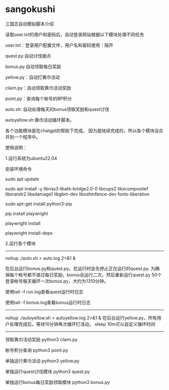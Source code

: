 # sangokushi
三国志自动模拟脚本介绍

读取user.txt的用户和密码后，自动登录网站根据以下模块处理不同任务

user.txt：登录用户配置文件，用户名和密码使用｜隔开

quest.py:自动讨伐据点

bonus.py:自动领取每日奖励

yellow.py：自动打黄巾活动

claim.py：自动领取黄巾活动奖励

point.py：查询每个帐号的BP积分

auto.sh: 自动处理每天的bonus领取奖励和quest讨伐

autoyellow.sh:黄巾活动循环脚本。

各个功能模块是在chatgpt的帮助下完成。
因为是陆续完成的，所以各个模块没合并到一个程序中。

使用说明：

1.运行系统为ubuntu22.04

安装环境命令

sudo apt update

sudo apt install -y libnss3 libatk-bridge2.0-0 libcups2 libxcomposite1 libxrandr2 libxdamage1 libgbm-dev libxshmfence-dev fonts-liberation

sudo apt-get install python3-pip

pip install playwright

playwright install

playwright install-deps

2.运行各个模块
______________________________________________________________
nohup ./auto.sh > auto.log 2>&1 &

在后台运行bonus.py和quest.py。在运行时会先停止正在运行的quest.py.
为确保每个帐号都不错过每日奖励，bonus会运行二次。然后重新运行quest.py
50个登录帐号每天循环一次bonus.py，大约为1310分钟。

使用tail -f run.log查看quest运行时日志

使用tail -f bonus.log查看bonus运行时日志

______________________________________________________________
nohup ./autoyellow.sh > autoyellow.log 2>&1 &
在后台运行yellow.py，所有用户处理完成后，等待10分钟再次循环打活动。
sleep 10m可以自定义循环时间

______________________________________________________________
领取黄巾活动奖励
python3 claim.py

帐号积分查询
python3 point.py

单独运行黄巾活动
python3 yellow.py

单独运行quest讨伐模块
python3 quest.py

单独运行bonus每日奖励领取模块
python3 bonus.py

